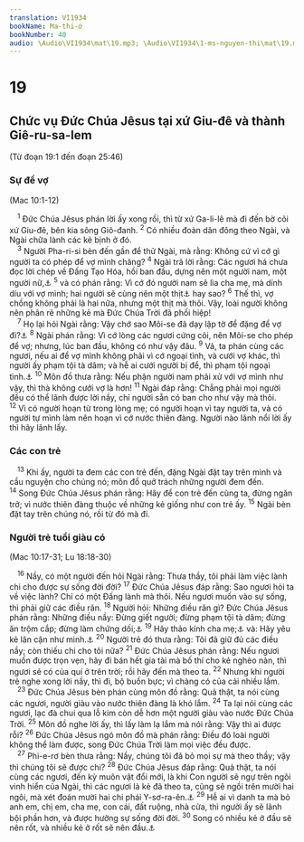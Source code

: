 ```yaml
---
translation: VI1934
bookName: Ma-thi-ơ 
bookNumber: 40
audio: \Audio\VI1934\mat\19.mp3; \Audio\VI1934\1-ms-nguyen-thi\mat\19.mp3; \Audio\VI1934\2-ms-david-dong\mat\19.mp3
---
```


<div class="title"><h1>19</h1><h2>Chức vụ Đức Chúa Jêsus tại xứ Giu-đê và thành Giê-ru-sa-lem</h2><p>(Từ đoạn 19:1 đến đoạn 25:46)</p><h3>Sự để vợ</h3><p>(Mac 10:1-12)</p></div>
<span class="verse mat_19_1"> <sup>1</sup> Đức Chúa Jêsus phán lời ấy xong rồi, thì từ xứ Ga-li-lê mà đi đến bờ cõi xứ Giu-đê, bên kia sông Giô-đanh. </span>
<span class="verse mat_19_2"><sup>2</sup> Có nhiều đoàn dân đông theo Ngài, và Ngài chữa lành các kẻ bịnh ở đó. <br/></span>
<span class="verse mat_19_3"> <sup>3</sup> Người Pha-ri-si bèn đến gần để thử Ngài, mà rằng: Không cứ vì cớ gì người ta có phép để vợ mình chăng? </span>
<span class="verse mat_19_4"><sup>4</sup> Ngài trả lời rằng: Các ngươi há chưa đọc lời chép về Đấng Tạo Hóa, hồi ban đầu, dựng nên một người nam, một người nữ,<a data-toggle="tooltip" data-placement="bottom" title="Sa 1:27; 5:2">⚓</a></span>
<span class="verse mat_19_5"><sup>5</sup> và có phán rằng: Vì cớ đó người nam sẽ lìa cha mẹ, mà dính díu với vợ mình; hai người sẽ cùng nên một thịt<a data-toggle="tooltip" data-placement="bottom" title="Sa 2:24">⚓</a> hay sao? </span>
<span class="verse mat_19_6"><sup>6</sup> Thế thì, vợ chồng không phải là hai nữa, nhưng một thịt mà thôi. Vậy, loài người không nên phân rẽ những kẻ mà Đức Chúa Trời đã phối hiệp! <br/></span>
<span class="verse mat_19_7"> <sup>7</sup> Họ lại hỏi Ngài rằng: Vậy chớ sao Môi-se đã dạy lập tờ để đặng để vợ đi?<a data-toggle="tooltip" data-placement="bottom" title="Phu 24:1-4; Mat 5:31">⚓</a></span>
<span class="verse mat_19_8"><sup>8</sup> Ngài phán rằng: Vì cớ lòng các ngươi cứng cỏi, nên Môi-se cho phép để vợ; nhưng, lúc ban đầu, không có như vậy đâu. </span>
<span class="verse mat_19_9"><sup>9</sup> Vả, ta phán cùng các ngươi, nếu ai để vợ mình không phải vì cớ ngoại tình, và cưới vợ khác, thì người ấy phạm tội tà dâm; và hễ ai cưới người bị để, thì phạm tội ngoại tình.<a data-toggle="tooltip" data-placement="bottom" title="Mat 5:32; 1Co 7:10-11">⚓</a></span>
<span class="verse mat_19_10"><sup>10</sup> Môn đồ thưa rằng: Nếu phận người nam phải xử với vợ mình như vậy, thì thà không cưới vợ là hơn! </span>
<span class="verse mat_19_11"><sup>11</sup> Ngài đáp rằng: Chẳng phải mọi người đều có thể lãnh được lời nầy, chỉ người sẵn có ban cho như vậy mà thôi. </span>
<span class="verse mat_19_12"><sup>12</sup> Vì có người hoạn từ trong lòng mẹ; có người hoạn vì tay người ta, và có người tự mình làm nên hoạn vì cớ nước thiên đàng. Người nào lãnh nổi lời ấy thì hãy lãnh lấy. <br/></span>
<div class="title"><h3>Các con trẻ</h3></div>
<span class="verse mat_19_13"> <sup>13</sup> Khi ấy, người ta đem các con trẻ đến, đặng Ngài đặt tay trên mình và cầu nguyện cho chúng nó; môn đồ quở trách những người đem đến. </span>
<span class="verse mat_19_14"><sup>14</sup> Song Đức Chúa Jêsus phán rằng: Hãy để con trẻ đến cùng ta, đừng ngăn trở; vì nước thiên đàng thuộc về những kẻ giống như con trẻ ấy. </span>
<span class="verse mat_19_15"><sup>15</sup> Ngài bèn đặt tay trên chúng nó, rồi từ đó mà đi. <br/></span>
<div class="title"><h3>Người trẻ tuổi giàu có</h3><p>(Mac 10:17-31; Lu 18:18-30)</p></div>
<span class="verse mat_19_16"> <sup>16</sup> Nầy, có một người đến hỏi Ngài rằng: Thưa thầy, tôi phải làm việc lành chi cho được sự sống đời đời? </span>
<span class="verse mat_19_17"><sup>17</sup> Đức Chúa Jêsus đáp rằng: Sao ngươi hỏi ta về việc lành? Chỉ có một Đấng lành mà thôi. Nếu ngươi muốn vào sự sống, thì phải giữ các điều răn. </span>
<span class="verse mat_19_18"><sup>18</sup> Người hỏi: Những điều răn gì? Đức Chúa Jêsus phán rằng: Những điều nầy: Đừng giết người; đừng phạm tội tà dâm; đừng ăn trộm cắp; đừng làm chứng dối;<a data-toggle="tooltip" data-placement="bottom" title="Xu 20:13-16; Phu 5:17-20">⚓</a></span>
<span class="verse mat_19_19"><sup>19</sup> Hãy thảo kính cha mẹ;<a data-toggle="tooltip" data-placement="bottom" title="Xu 20:12-16; Phu 5:16-20">⚓</a> và: Hãy yêu kẻ lân cận như mình.<a data-toggle="tooltip" data-placement="bottom" title=" Le 19:18">⚓</a></span>
<span class="verse mat_19_20"><sup>20</sup> Người trẻ đó thưa rằng: Tôi đã giữ đủ các điều nầy; còn thiếu chi cho tôi nữa? </span>
<span class="verse mat_19_21"><sup>21</sup> Đức Chúa Jêsus phán rằng: Nếu ngươi muốn được trọn vẹn, hãy đi bán hết gia tài mà bố thí cho kẻ nghèo nàn, thì ngươi sẽ có của quí ở trên trời; rồi hãy đến mà theo ta. </span>
<span class="verse mat_19_22"><sup>22</sup> Nhưng khi người trẻ nghe xong lời nầy, thì đi, bộ buồn bực; vì chàng có của cải nhiều lắm. <br/></span>
<span class="verse mat_19_23"> <sup>23</sup> Đức Chúa Jêsus bèn phán cùng môn đồ rằng: Quả thật, ta nói cùng các ngươi, người giàu vào nước thiên đàng là khó lắm. </span>
<span class="verse mat_19_24"><sup>24</sup> Ta lại nói cùng các ngươi, lạc đà chui qua lỗ kim còn dễ hơn một người giàu vào nước Đức Chúa Trời. </span>
<span class="verse mat_19_25"><sup>25</sup> Môn đồ nghe lời ấy, thì lấy làm lạ lắm mà nói rằng: Vậy thì ai được rỗi? </span>
<span class="verse mat_19_26"><sup>26</sup> Đức Chúa Jêsus ngó môn đồ mà phán rằng: Điều đó loài người không thể làm được, song Đức Chúa Trời làm mọi việc đều được. <br/></span>
<span class="verse mat_19_27"> <sup>27</sup> Phi-e-rơ bèn thưa rằng: Nầy, chúng tôi đã bỏ mọi sự mà theo thầy; vậy thì chúng tôi sẽ được chi? </span>
<span class="verse mat_19_28"><sup>28</sup> Đức Chúa Jêsus đáp rằng: Quả thật, ta nói cùng các ngươi, đến kỳ muôn vật đổi mới, là khi Con người sẽ ngự trên ngôi vinh hiển của Ngài, thì các ngươi là kẻ đã theo ta, cũng sẽ ngồi trên mười hai ngôi, mà xét đoán mười hai chi phái Y-sơ-ra-ên.<a data-toggle="tooltip" data-placement="bottom" title="Mat 25:31; Lu 22:30">⚓</a></span>
<span class="verse mat_19_29"><sup>29</sup> Hễ ai vì danh ta mà bỏ anh em, chị em, cha mẹ, con cái, đất ruộng, nhà cửa, thì người ấy sẽ lãnh bội phần hơn, và được hưởng sự sống đời đời. </span>
<span class="verse mat_19_30"><sup>30</sup> Song có nhiều kẻ ở đầu sẽ nên rốt, và nhiều kẻ ở rốt sẽ nên đầu.<a data-toggle="tooltip" data-placement="bottom" title="Mat 20:16; Lu 13:30">⚓</a><br/></span>
